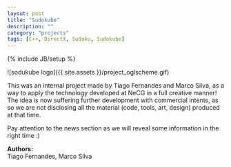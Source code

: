 ```yaml
---
layout: post
title: "Sudokube"
description: ""
category: "projects"
tags: [C++, DirectX, Sudoku, Sudokube]
---
```

{% include JB/setup %}

![sodukube logo]({{ site.assets }}/project_oglscheme.gif)

This was an internal project made by Tiago Fernandes and Marco Silva, as a way to apply the technology developed at NeCG in a full creative manner!  
The idea is now suffering further development with commercial intents, as so we are not disclosing all the material (code, tools, art, design) produced at that time.

Pay attention to the news section as we will reveal some information in the right time :)

**Authors:**  
Tiago Fernandes, Marco Silva
